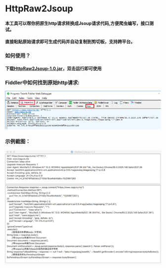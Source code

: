 # HttpRaw2Jsoup

#### 本工具可以帮你把原生http请求转换成Jsoup请求代码,方便爬虫编写，接口测试。
#### 直接粘贴原始请求即可生成代码并自动复制到剪切板，支持跨平台。
### 如何使用？
#### 下载[HttpRaw2Jsoup-1.0.jar](https://github.com/KingFalse/HttpRaw2Jsoup/releases/download/v1.0/HttpRaw2Jsoup-1.0.jar)，双击运行即可使用
### Fiddler中如何找到原始http请求:
![](screenshots/2.png)
### 示例截图：
![](screenshots/1.png)
